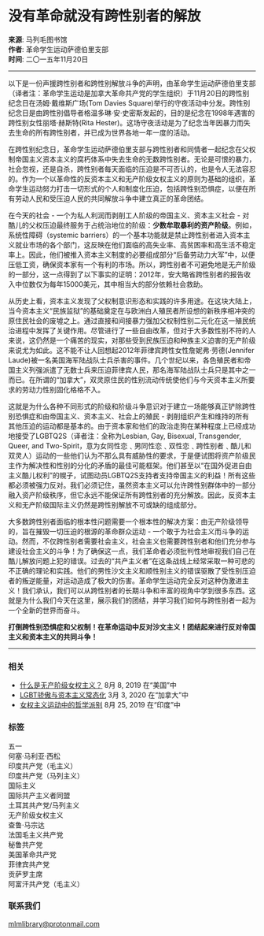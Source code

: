# 没有革命就没有跨性别者的解放

**来源**: 马列毛图书馆  
**作者**: 革命学生运动萨德伯里支部  
**时间**: 二〇一五年11月20日

---

以下是一份声援跨性别者和跨性别解放斗争的声明，由革命学生运动萨德伯里支部（译者注：革命学生运动是加拿大革命共产党的学生组织）于11月20日的跨性别纪念日在汤姆·戴维斯广场(Tom Davies Square)举行的守夜活动中分发。跨性别纪念日是由跨性别倡导者格温多琳·安·史密斯发起的，目的是纪念在1998年遇害的跨性别女性丽塔·赫斯特(Rita Hester)。这场守夜活动是为了纪念当年因暴力而失去生命的所有跨性别者，并已成为世界各地一年一度的活动。

在跨性别纪念日，革命学生运动萨德伯里支部与跨性别者和同情者一起纪念在父权制帝国主义资本主义的腐朽体系中失去生命的无数跨性别者。无论是可恨的暴力，社会忽视，还是自杀，跨性别者每天面临的压迫是不可否认的，也是令人无法容忍的。作为一个以革命性的反资本主义和无产阶级女权主义的原则为基础的组织，革命学生运动努力打击一切形式的个人和制度化压迫，包括跨性别恐惧症，以便在所有劳动人民和受压迫人民的共同解放斗争中建立真正的革命团结。

在今天的社会 - 一个为私人利润而剥削工人阶级的帝国主义、资本主义社会 - 对酷儿的父权压迫最终服务于占统治地位的阶级：**少数牟取暴利的资产阶级**。例如，系统性障碍（systemic barriers）的一个基本功能就是禁止跨性别者进入资本主义就业市场的各个部门，这反映在他们面临的高失业率、高贫困率和高生活不稳定率上。因此，他们被推入资本主义制度的必要组成部分“后备劳动力大军”中，以便压低工资，确保资本家有一个有利的市场。所以，跨性别者不可避免地是无产阶级的一部分，这一点得到了以下事实的证明：2012年，安大略省跨性别者的报告收入中位数仅为每年15000美元，其中相当大的部分依赖社会救助。

从历史上看，资本主义发现了父权制意识形态和实践的许多用途。在这块大陆上，当今资本主义“民族监狱”的基础奠定在与欧洲白人殖民者所设想的新秩序相冲突的原住民社会的废墟之上。通过直接和间接暴力强加父权制性别二元化在这一殖民统治进程中发挥了关键作用。尽管进行了一些自由改革，但对于大多数性别不符的人来说，这仍然是一个痛苦的现实，对那些受到民族压迫和种族主义迫害的无产阶级来说尤为如此。这不能不让人回想起2012年菲律宾跨性女性詹妮弗·劳德(Jennifer Laude)被一名美国海军陆战队士兵杀害的事件。几个世纪以来，各色殖民者和帝国主义列强派遣了无数士兵来压迫菲律宾人民，那名海军陆战队士兵只是其中之一而已。在所谓的“加拿大”，双灵原住民的性别流动传统使他们与今天资本主义所要求的劳动力性别固化格格不入。

这就是为什么各种不同形式的阶级和阶级斗争意识对于建立一场能够真正铲除跨性别恐惧症和由帝国主义、资本主义、社会上的殖民 - 剥削组织产生和维持的所有其他压迫的运动都是基本的。由于资本家和他们的政治走狗在某种程度上已经成功地接受了LGBTQ2S（译者注：全称为Lesbian, Gay, Bisexual, Transgender, Queer, and Two-Spirit，意为女同性恋﹑男同性恋﹑双性恋﹑跨性别者﹑酷儿和双灵人）运动的一些他们认为不那么具有威胁性的要求，于是便试图将资产阶级民主作为解决性和性别的分化的矛盾的最佳可能框架。他们甚至以“在国外促进自由主义酷儿权利”的幌子，试图动员LGBTQ2S支持者支持帝国主义的利益！所有这些都必须被强力反对。我们必须记住，虽然资本主义可以允许跨性别群体中的一部分融入资产阶级秩序，但它永远不能保证所有跨性别者的充分解放。因此，反资本主义和无产阶级国际主义仍然是跨性别解放不可或缺的组成部分。

大多数跨性别者面临的根本性问题需要一个根本性的解决方案：由无产阶级领导的，旨在摧毁一切压迫的根源的革命群众运动 - 一个敢于为社会主义而斗争的运动。然而，不仅跨性别者需要社会主义，社会主义也需要跨性别者和他们充分参与建设社会主义的斗争！为了确保这一点，我们革命者必须批判性地审视我们自己在酷儿解放问题上犯的错误。过去的“共产主义者”在这条战线上经常采取一种可悲的不正确的理论和实践。他们的男性沙文主义和顺性别主义的错误驱散了受性别压迫者的叛逆能量，对运动造成了极大的伤害。革命学生运动完全反对这种伪激进主义！我们承认，我们可以从跨性别者的长期斗争和丰富的视角中学到很多东西。这就是为什么我们今天在这里，展示我们的团结，并学习我们如何与跨性别者一起为一个全新的世界而奋斗。

**打倒跨性别恐惧症和父权制！在革命运动中反对沙文主义！团结起来进行反对帝国主义和资本主义的共同斗争！**

---

### 相关

- [什么是无产阶级女权主义？](https://maozhuyi.home.blog/2019/08/08/%e4%bb%80%e4%b9%88%e6%98%af%e6%97%a0%e4%ba%a7%e9%98%b6%e7%ba%a7%e5%a5%b3%e6%9d%83%e4%b8%bb%e4%b9%89%ef%bc%9f/) 8月 8, 2019 在“美国”中
- [LGBT骄傲与资本主义常态化](https://maozhuyi.home.blog/2020/03/03/lgbt%e9%aa%84%e5%82%b2%e4%b8%8e%e8%b5%84%e6%9c%ac%e4%b8%bb%e4%b9%89%e5%b8%b8%e6%80%a7%e5%8c%96/) 3月 3, 2020 在“加拿大”中
- [女权主义运动中的哲学派别](https://maozhuyi.home.blog/2019/08/25/%e5%a5%b3%e6%9d%83%e4%b8%bb%e4%b9%89%e8%bf%90%e5%8a%a8%e4%b8%ad%e7%9a%84%e5%93%b2%e5%ad%a6%e6%b4%be%e5%88%ab/) 8月 25, 2019 在“印度”中

### 标签

五一  
何塞·马利亚·西松  
印度共产党（毛主义）  
印度共产党（马列主义）  
国际主义  
国际共产主义者同盟  
土耳其共产党/马列主义  
无产阶级女权主义  
查鲁·马宗达  
法国毛主义共产党  
秘鲁共产党  
美国革命共产党  
菲律宾共产党  
贡萨罗主席  
阿富汗共产党（毛主义）  

### 联系我们

mlmlibrary@protonmail.com